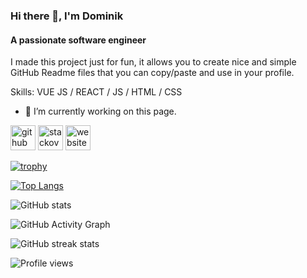 ### Hi there 👋, I'm Dominik
#### A passionate software engineer
I made this project just for fun, it allows you to create nice and simple GitHub Readme files that you can copy/paste and use in your profile.

Skills: VUE JS / REACT / JS / HTML / CSS

- 🔭 I’m currently working on this page. 


[<img src='https://cdn.jsdelivr.net/npm/simple-icons@3.0.1/icons/github.svg' alt='github' height='40'>](https://github.com/dominikstraessle)  [<img src='https://cdn.jsdelivr.net/npm/simple-icons@3.0.1/icons/stackoverflow.svg' alt='stackoverflow' height='40'>](https://stackoverflow.com/users/123)  [<img src='https://cdn.jsdelivr.net/npm/simple-icons@3.0.1/icons/icloud.svg' alt='website' height='40'>](https://gitlab.com/dominikstraessle)  

[![trophy](https://github-profile-trophy.vercel.app/?username=dominikstraessle)](https://github.com/ryo-ma/github-profile-trophy)

[![Top Langs](https://github-readme-stats.vercel.app/api/top-langs/?username=dominikstraessle)](https://github.com/anuraghazra/github-readme-stats)

![GitHub stats](https://github-readme-stats.vercel.app/api?username=dominikstraessle&show_icons=true&count_private=true)  

![GitHub Activity Graph](https://activity-graph.herokuapp.com/graph?username=dominikstraessle)  

![GitHub streak stats](https://github-readme-streak-stats.herokuapp.com/?user=dominikstraessle)  

![Profile views](https://gpvc.arturio.dev/dominikstraessle)  
<!--
**dominikstraessle/dominikstraessle** is a ✨ _special_ ✨ repository because its `README.md` (this file) appears on your GitHub profile.

Here are some ideas to get you started:

- 🔭 I’m currently working on ...
- 🌱 I’m currently learning ...
- 👯 I’m looking to collaborate on ...
- 🤔 I’m looking for help with ...
- 💬 Ask me about ...
- 📫 How to reach me: ...
- 😄 Pronouns: ...
- ⚡ Fun fact: ...
-->
